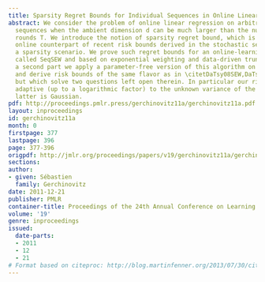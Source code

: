 ```yaml
---
title: Sparsity Regret Bounds for Individual Sequences in Online Linear Regression
abstract: We consider the problem of online linear regression on arbitrary deterministic
  sequences when the ambient dimension d can be much larger than the number of time
  rounds T. We introduce the notion of sparsity regret bound, which is a deterministic
  online counterpart of recent risk bounds derived in the stochastic setting under
  a sparsity scenario. We prove such regret bounds for an online-learning algorithm
  called SeqSEW and based on exponential weighting and data-driven truncation. In
  a second part we apply a parameter-free version of this algorithm on i.i.d. data
  and derive risk bounds of the same flavor as in \citetDaTsy08SEW,DaTsy10MirrorAveraging
  but which solve two questions left open therein. In particular our risk bounds are
  adaptive (up to a logarithmic factor) to the unknown variance of the noise if the
  latter is Gaussian.
pdf: http://proceedings.pmlr.press/gerchinovitz11a/gerchinovitz11a.pdf
layout: inproceedings
id: gerchinovitz11a
month: 0
firstpage: 377
lastpage: 396
page: 377-396
origpdf: http://jmlr.org/proceedings/papers/v19/gerchinovitz11a/gerchinovitz11a.pdf
sections: 
author:
- given: Sébastien
  family: Gerchinovitz
date: 2011-12-21
publisher: PMLR
container-title: Proceedings of the 24th Annual Conference on Learning Theory
volume: '19'
genre: inproceedings
issued:
  date-parts:
  - 2011
  - 12
  - 21
# Format based on citeproc: http://blog.martinfenner.org/2013/07/30/citeproc-yaml-for-bibliographies/
---
```

